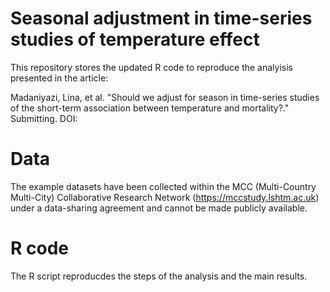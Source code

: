 # Seasonal adjustment in time-series studies of temperature effect
This repository stores the updated R code to reproduce the analyisis presented in the article:  

Madaniyazi, Lina, et al. "Should we adjust for season in time-series studies of the short-term association between temperature and mortality?." Submitting. DOI: 

# Data
The example datasets have been collected within the MCC (Multi-Country Multi-City) Collaborative Research Network (https://mccstudy.lshtm.ac.uk) under a data-sharing agreement and cannot be made publicly available.

# R code
The R script reproducdes the steps of the analysis and the main results. 
